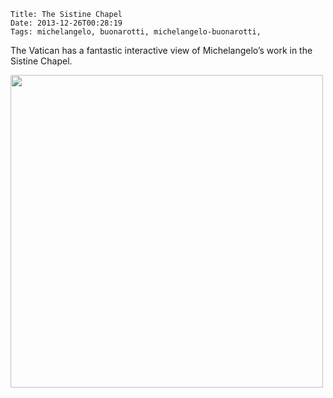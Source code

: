     Title: The Sistine Chapel
    Date: 2013-12-26T00:28:19
    Tags: michelangelo, buonarotti, michelangelo-buonarotti, 

The Vatican has a fantastic interactive view of Michelangelo’s work in the Sistine Chapel.

<a href="http://www.vatican.va/various/cappelle/sistina_vr/" ><img src="sistine_chapel.png" width="500px" /></a>
